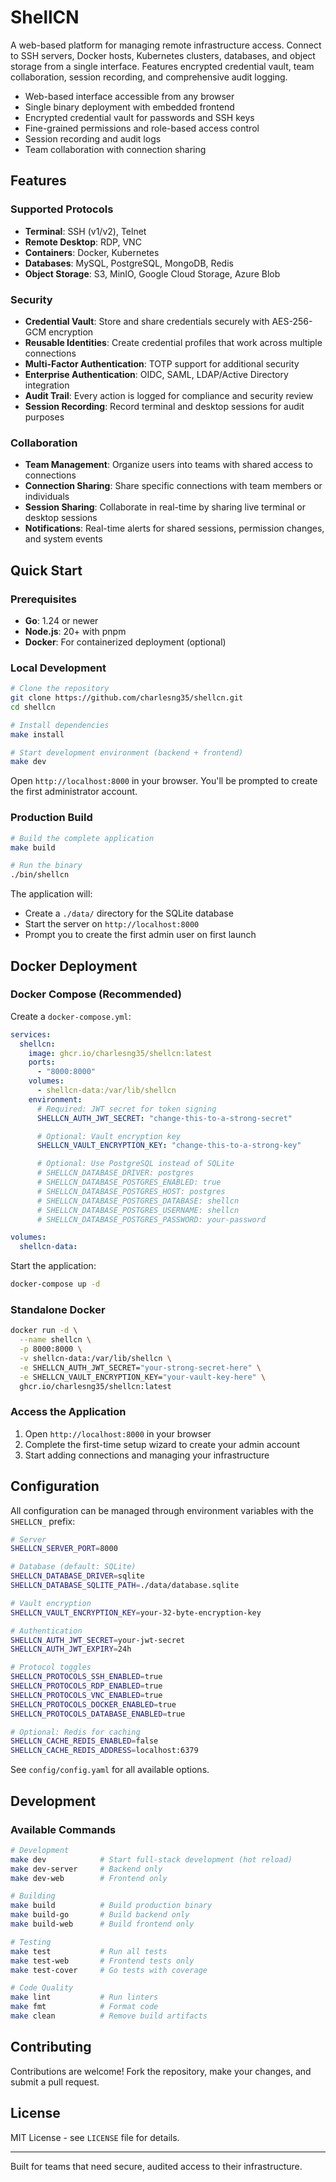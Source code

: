 # ShellCN

A web-based platform for managing remote infrastructure access. Connect to SSH servers, Docker hosts, Kubernetes clusters, databases, and object storage from a single interface. Features encrypted credential vault, team collaboration, session recording, and comprehensive audit logging.

- Web-based interface accessible from any browser
- Single binary deployment with embedded frontend
- Encrypted credential vault for passwords and SSH keys
- Fine-grained permissions and role-based access control
- Session recording and audit logs
- Team collaboration with connection sharing

## Features

### Supported Protocols

- **Terminal**: SSH (v1/v2), Telnet
- **Remote Desktop**: RDP, VNC
- **Containers**: Docker, Kubernetes
- **Databases**: MySQL, PostgreSQL, MongoDB, Redis
- **Object Storage**: S3, MinIO, Google Cloud Storage, Azure Blob

### Security

- **Credential Vault**: Store and share credentials securely with AES-256-GCM encryption
- **Reusable Identities**: Create credential profiles that work across multiple connections
- **Multi-Factor Authentication**: TOTP support for additional security
- **Enterprise Authentication**: OIDC, SAML, LDAP/Active Directory integration
- **Audit Trail**: Every action is logged for compliance and security review
- **Session Recording**: Record terminal and desktop sessions for audit purposes

### Collaboration

- **Team Management**: Organize users into teams with shared access to connections
- **Connection Sharing**: Share specific connections with team members or individuals
- **Session Sharing**: Collaborate in real-time by sharing live terminal or desktop sessions
- **Notifications**: Real-time alerts for shared sessions, permission changes, and system events

## Quick Start

### Prerequisites

- **Go**: 1.24 or newer
- **Node.js**: 20+ with pnpm
- **Docker**: For containerized deployment (optional)

### Local Development

```bash
# Clone the repository
git clone https://github.com/charlesng35/shellcn.git
cd shellcn

# Install dependencies
make install

# Start development environment (backend + frontend)
make dev
```

Open `http://localhost:8000` in your browser. You'll be prompted to create the first administrator account.

### Production Build

```bash
# Build the complete application
make build

# Run the binary
./bin/shellcn
```

The application will:

- Create a `./data/` directory for the SQLite database
- Start the server on `http://localhost:8000`
- Prompt you to create the first admin user on first launch

## Docker Deployment

### Docker Compose (Recommended)

Create a `docker-compose.yml`:

```yaml
services:
  shellcn:
    image: ghcr.io/charlesng35/shellcn:latest
    ports:
      - "8000:8000"
    volumes:
      - shellcn-data:/var/lib/shellcn
    environment:
      # Required: JWT secret for token signing
      SHELLCN_AUTH_JWT_SECRET: "change-this-to-a-strong-secret"

      # Optional: Vault encryption key
      SHELLCN_VAULT_ENCRYPTION_KEY: "change-this-to-a-strong-key"

      # Optional: Use PostgreSQL instead of SQLite
      # SHELLCN_DATABASE_DRIVER: postgres
      # SHELLCN_DATABASE_POSTGRES_ENABLED: true
      # SHELLCN_DATABASE_POSTGRES_HOST: postgres
      # SHELLCN_DATABASE_POSTGRES_DATABASE: shellcn
      # SHELLCN_DATABASE_POSTGRES_USERNAME: shellcn
      # SHELLCN_DATABASE_POSTGRES_PASSWORD: your-password

volumes:
  shellcn-data:
```

Start the application:

```bash
docker-compose up -d
```

### Standalone Docker

```bash
docker run -d \
  --name shellcn \
  -p 8000:8000 \
  -v shellcn-data:/var/lib/shellcn \
  -e SHELLCN_AUTH_JWT_SECRET="your-strong-secret-here" \
  -e SHELLCN_VAULT_ENCRYPTION_KEY="your-vault-key-here" \
  ghcr.io/charlesng35/shellcn:latest
```

### Access the Application

1. Open `http://localhost:8000` in your browser
2. Complete the first-time setup wizard to create your admin account
3. Start adding connections and managing your infrastructure

## Configuration

All configuration can be managed through environment variables with the `SHELLCN_` prefix:

```bash
# Server
SHELLCN_SERVER_PORT=8000

# Database (default: SQLite)
SHELLCN_DATABASE_DRIVER=sqlite
SHELLCN_DATABASE_SQLITE_PATH=./data/database.sqlite

# Vault encryption
SHELLCN_VAULT_ENCRYPTION_KEY=your-32-byte-encryption-key

# Authentication
SHELLCN_AUTH_JWT_SECRET=your-jwt-secret
SHELLCN_AUTH_JWT_EXPIRY=24h

# Protocol toggles
SHELLCN_PROTOCOLS_SSH_ENABLED=true
SHELLCN_PROTOCOLS_RDP_ENABLED=true
SHELLCN_PROTOCOLS_VNC_ENABLED=true
SHELLCN_PROTOCOLS_DOCKER_ENABLED=true
SHELLCN_PROTOCOLS_DATABASE_ENABLED=true

# Optional: Redis for caching
SHELLCN_CACHE_REDIS_ENABLED=false
SHELLCN_CACHE_REDIS_ADDRESS=localhost:6379
```

See `config/config.yaml` for all available options.

## Development

### Available Commands

```bash
# Development
make dev            # Start full-stack development (hot reload)
make dev-server     # Backend only
make dev-web        # Frontend only

# Building
make build          # Build production binary
make build-go       # Build backend only
make build-web      # Build frontend only

# Testing
make test           # Run all tests
make test-web       # Frontend tests only
make test-cover     # Go tests with coverage

# Code Quality
make lint           # Run linters
make fmt            # Format code
make clean          # Remove build artifacts
```

## Contributing

Contributions are welcome! Fork the repository, make your changes, and submit a pull request.

## License

MIT License - see `LICENSE` file for details.

---

Built for teams that need secure, audited access to their infrastructure.
